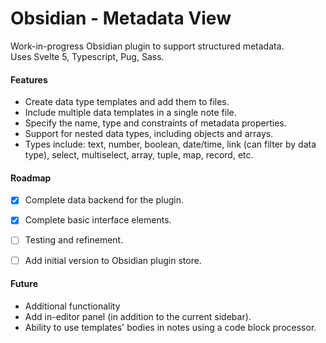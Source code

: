 # Obsidian - Metadata View

Work-in-progress Obsidian plugin to support structured metadata.  
Uses Svelte 5, Typescript, Pug, Sass.

#### Features

- Create data type templates and add them to files.
- Include multiple data templates in a single note file.
- Specify the name, type and constraints of metadata properties.
- Support for nested data types, including objects and arrays.
- Types include: text, number, boolean, date/time, link (can filter by data type), select, multiselect, array, tuple, map, record, etc.


#### Roadmap

- [x] Complete data backend for the plugin.
- [x] Complete basic interface elements.
- [ ] Testing and refinement.
- [ ] Add initial version to Obsidian plugin store.


#### Future

- Additional functionality 
- Add in-editor panel (in addition to the current sidebar).
- Ability to use templates' bodies in notes using a code block processor.

